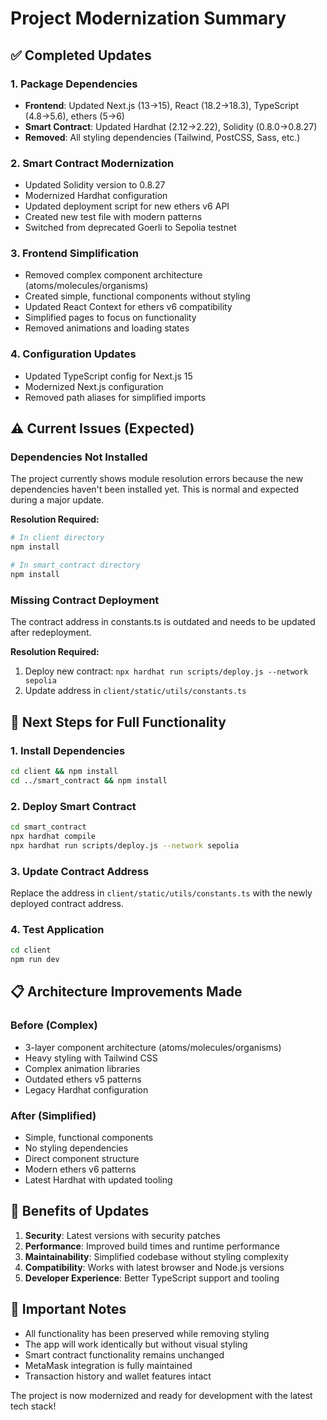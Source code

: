 # Project Modernization Summary

## ✅ Completed Updates

### 1. Package Dependencies
- **Frontend**: Updated Next.js (13→15), React (18.2→18.3), TypeScript (4.8→5.6), ethers (5→6)
- **Smart Contract**: Updated Hardhat (2.12→2.22), Solidity (0.8.0→0.8.27)
- **Removed**: All styling dependencies (Tailwind, PostCSS, Sass, etc.)

### 2. Smart Contract Modernization
- Updated Solidity version to 0.8.27
- Modernized Hardhat configuration
- Updated deployment script for new ethers v6 API
- Created new test file with modern patterns
- Switched from deprecated Goerli to Sepolia testnet

### 3. Frontend Simplification
- Removed complex component architecture (atoms/molecules/organisms)
- Created simple, functional components without styling
- Updated React Context for ethers v6 compatibility
- Simplified pages to focus on functionality
- Removed animations and loading states

### 4. Configuration Updates
- Updated TypeScript config for Next.js 15
- Modernized Next.js configuration
- Removed path aliases for simplified imports

## ⚠️ Current Issues (Expected)

### Dependencies Not Installed
The project currently shows module resolution errors because the new dependencies haven't been installed yet. This is normal and expected during a major update.

**Resolution Required:**
```bash
# In client directory
npm install

# In smart_contract directory  
npm install
```

### Missing Contract Deployment
The contract address in constants.ts is outdated and needs to be updated after redeployment.

**Resolution Required:**
1. Deploy new contract: `npx hardhat run scripts/deploy.js --network sepolia`
2. Update address in `client/static/utils/constants.ts`

## 🎯 Next Steps for Full Functionality

### 1. Install Dependencies
```bash
cd client && npm install
cd ../smart_contract && npm install
```

### 2. Deploy Smart Contract
```bash
cd smart_contract
npx hardhat compile
npx hardhat run scripts/deploy.js --network sepolia
```

### 3. Update Contract Address
Replace the address in `client/static/utils/constants.ts` with the newly deployed contract address.

### 4. Test Application
```bash
cd client
npm run dev
```

## 📋 Architecture Improvements Made

### Before (Complex)
- 3-layer component architecture (atoms/molecules/organisms)
- Heavy styling with Tailwind CSS
- Complex animation libraries
- Outdated ethers v5 patterns
- Legacy Hardhat configuration

### After (Simplified)
- Simple, functional components
- No styling dependencies
- Direct component structure
- Modern ethers v6 patterns
- Latest Hardhat with updated tooling

## 🔧 Benefits of Updates

1. **Security**: Latest versions with security patches
2. **Performance**: Improved build times and runtime performance
3. **Maintainability**: Simplified codebase without styling complexity
4. **Compatibility**: Works with latest browser and Node.js versions
5. **Developer Experience**: Better TypeScript support and tooling

## 📝 Important Notes

- All functionality has been preserved while removing styling
- The app will work identically but without visual styling
- Smart contract functionality remains unchanged
- MetaMask integration is fully maintained
- Transaction history and wallet features intact

The project is now modernized and ready for development with the latest tech stack!